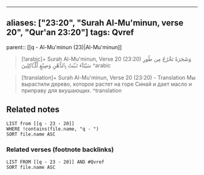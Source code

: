 
---
aliases: ["23:20", "Surah Al-Mu'minun, verse 20", "Qur'an 23:20"]
tags: Qvref
---

parent:: [[q - Al-Mu'minun (23)|Al-Mu'minun]]

> [!arabic]+ Surah Al-Mu'minun, Verse 20 (23:20)
> <span class="quran-arabic">وَشَجَرَةً تَخْرُجُ مِن طُورِ سَيْنَآءَ تَنۢبُتُ بِٱلدُّهْنِ وَصِبْغٍ لِّلْـَٔاكِلِينَ</span>
^arabic

> [!translation]+ Surah Al-Mu'minun, Verse 20 (23:20) - Translation
> Мы вырастили дерево, которое растет на горе Синай и дает масло и приправу для вкушающих.
^translation



## Related notes
```dataview
LIST from [[q - 23 - 20]]
WHERE !contains(file.name, "q - ")
SORT file.name ASC
```

### Related verses (footnote backlinks)
```dataview
LIST FROM [[q - 23 - 20]] AND #Qvref
SORT file.name ASC
```

